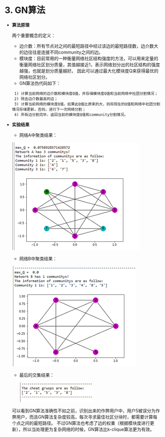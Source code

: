 # 3. GN算法
- **算法原理**

   两个重要概念的定义：
 
   - 边介数：所有节点对之间的最短路径中经过该边的最短路径数，边介数大的边往往是连接不同community之间的边。
   - 模块度：目前常用的一种衡量网络社区结构强度的方法，可以用来定量的衡量网络社区划分质量，其值越接近1，表示网络划分出的社区结构的强度越强，也就是划分质量越好。
   因此可以通过最大化模块度Q来获得最优的网络社区划分。
   - GN算法伪代码如下：
   ```
    1) 计算当前网络的边介数和模块度Q值，并存储模块度Q值和当前网络中社团分割情况；
    2) 除去边介数最高的边；
    3) 计算当前网络的模块度Q值，如果此Q值比原来的大，则将现在的Q值和网络中社团分割情况存储更新，否则，进行下一次网络分割；
    4) 所有边分割完毕，返回当前的模块度Q值和community分割情况。

   ```
   
- **实验结果**
  
  - 网络A中聚类结果：

  ![](../pic/GN-A1.png)
  
  - 网络B中聚类结果：

   ![](../pic/GN-B1.png) 
    
  - 最后的交集结果：
    
    ![](../pic/GN-ans.png)
    
  可以看到GN算法准确性不如之前，识别出来的作弊用户中，用户5被误分为作弊用户，而且GN算法复杂度较高，每次寻求最佳社区分块时，都需要计算每个点之间的最短路径。
  不过GN算法也考虑了边的权重（根据模块度进行更新），所以当处理更为复杂网络的时候，GN算法比k-clique算法更为有效。
